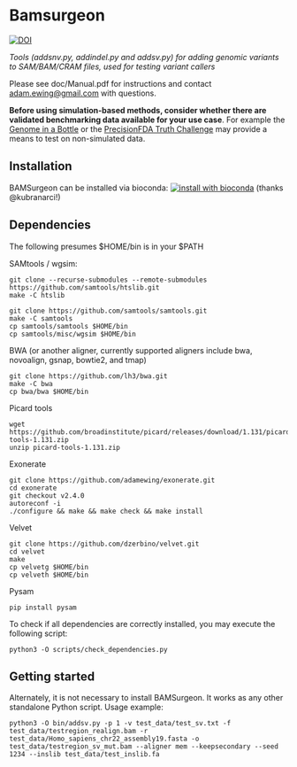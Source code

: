 # Bamsurgeon<!-- omit in toc -->
[![DOI](https://zenodo.org/badge/4290471.svg)](https://zenodo.org/badge/latestdoi/4290471)

*Tools (addsnv.py, addindel.py and addsv.py) for adding genomic variants to SAM/BAM/CRAM files, used for testing variant callers*

Please see doc/Manual.pdf for instructions and contact adam.ewing@gmail.com with questions.
  
**Before using simulation-based methods, consider whether there are validated benchmarking data available for your use case**. For example the [Genome in a Bottle](https://www.nist.gov/programs-projects/genome-bottle) or the [PrecisionFDA Truth Challenge](https://precision.fda.gov/challenges/truth/results) may provide a means to test on non-simulated data.

## Installation

BAMSurgeon can be installed via bioconda: [![install with bioconda](https://img.shields.io/badge/install%20with-bioconda-brightgreen.svg?style=flat)](http://bioconda.github.io/recipes/bamsurgeon/README.html) (thanks @kubranarci!)

## Dependencies

The following presumes $HOME/bin is in your $PATH

SAMtools / wgsim:

```
git clone --recurse-submodules --remote-submodules https://github.com/samtools/htslib.git
make -C htslib

git clone https://github.com/samtools/samtools.git
make -C samtools
cp samtools/samtools $HOME/bin
cp samtools/misc/wgsim $HOME/bin
```

BWA (or another aligner, currently supported aligners include bwa, novoalign, gsnap, bowtie2, and tmap)

```
git clone https://github.com/lh3/bwa.git
make -C bwa
cp bwa/bwa $HOME/bin
```

Picard tools

```
wget https://github.com/broadinstitute/picard/releases/download/1.131/picard-tools-1.131.zip
unzip picard-tools-1.131.zip
```

Exonerate

```
git clone https://github.com/adamewing/exonerate.git
cd exonerate
git checkout v2.4.0
autoreconf -i
./configure && make && make check && make install
```

Velvet

```
git clone https://github.com/dzerbino/velvet.git
cd velvet
make
cp velvetg $HOME/bin
cp velveth $HOME/bin
```

Pysam

```
pip install pysam
```

To check if all dependencies are correctly installed, you may execute the following script:
```
python3 -O scripts/check_dependencies.py
```

## Getting started

Alternately, it is not necessary to install BAMSurgeon. It works as any other standalone Python script. Usage example:

```
python3 -O bin/addsv.py -p 1 -v test_data/test_sv.txt -f test_data/testregion_realign.bam -r test_data/Homo_sapiens_chr22_assembly19.fasta -o test_data/testregion_sv_mut.bam --aligner mem --keepsecondary --seed 1234 --inslib test_data/test_inslib.fa
```

